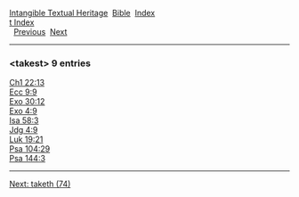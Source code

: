[Intangible Textual Heritage](../../index)  [Bible](../index) 
[Index](index)   
[t Index](_t_)  
  [Previous](c11264)  [Next](c11266) 

------------------------------------------------------------------------

### &lt;takest&gt; 9 entries

[Ch1 22:13](../kjv/ch1022.htm#013)  
[Ecc 9:9](../kjv/ecc009.htm#009)  
[Exo 30:12](../kjv/exo030.htm#012)  
[Exo 4:9](../kjv/exo004.htm#009)  
[Isa 58:3](../kjv/isa058.htm#003)  
[Jdg 4:9](../kjv/jdg004.htm#009)  
[Luk 19:21](../kjv/luk019.htm#021)  
[Psa 104:29](../kjv/psa104.htm#029)  
[Psa 144:3](../kjv/psa144.htm#003)  

------------------------------------------------------------------------

[Next: taketh (74)](c11266)
